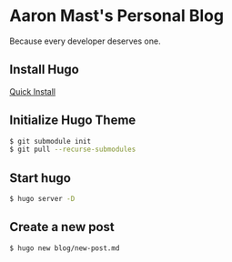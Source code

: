 # Aaron Mast's Personal Blog 
Because every developer deserves one.

## Install Hugo
[Quick Install](https://gohugo.io/getting-started/installing/#quick-install)

## Initialize Hugo Theme
```bash
$ git submodule init
$ git pull --recurse-submodules
```

## Start hugo
```bash
$ hugo server -D
```

## Create a new post
```bash
$ hugo new blog/new-post.md
```
